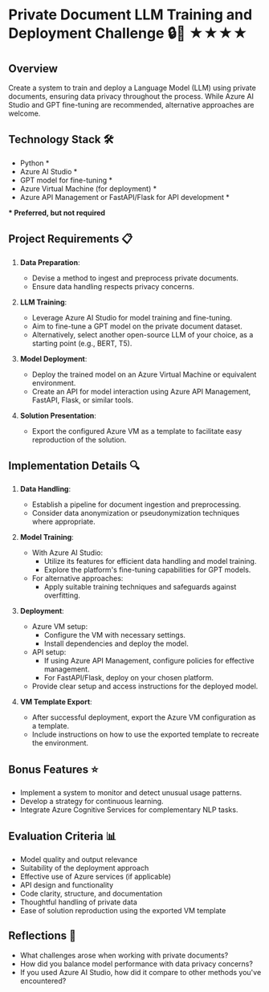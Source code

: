 
# Private Document LLM Training and Deployment Challenge 🔒🤖 ★★★★

## Overview
Create a system to train and deploy a Language Model (LLM) using private documents, ensuring data privacy throughout the process. While Azure AI Studio and GPT fine-tuning are recommended, alternative approaches are welcome.

## Technology Stack 🛠️
- Python *
- Azure AI Studio *
- GPT model for fine-tuning *
- Azure Virtual Machine (for deployment) *
- Azure API Management or FastAPI/Flask for API development *

**\* Preferred, but not required**

## Project Requirements 📋

1. **Data Preparation**:
   - Devise a method to ingest and preprocess private documents.
   - Ensure data handling respects privacy concerns.

2. **LLM Training**:
   - Leverage Azure AI Studio for model training and fine-tuning.
   - Aim to fine-tune a GPT model on the private document dataset.
   - Alternatively, select another open-source LLM of your choice, as a starting point (e.g., BERT, T5).

3. **Model Deployment**:
   - Deploy the trained model on an Azure Virtual Machine or equivalent environment.
   - Create an API for model interaction using Azure API Management, FastAPI, Flask, or similar tools.

4. **Solution Presentation**:
   - Export the configured Azure VM as a template to facilitate easy reproduction of the solution.

## Implementation Details 🔍

1. **Data Handling**:
   - Establish a pipeline for document ingestion and preprocessing.
   - Consider data anonymization or pseudonymization techniques where appropriate.

2. **Model Training**:
   - With Azure AI Studio:
     - Utilize its features for efficient data handling and model training.
     - Explore the platform's fine-tuning capabilities for GPT models.
   - For alternative approaches:
     - Apply suitable training techniques and safeguards against overfitting.

3. **Deployment**:
   - Azure VM setup:
     - Configure the VM with necessary settings.
     - Install dependencies and deploy the model.
   - API setup:
     - If using Azure API Management, configure policies for effective management.
     - For FastAPI/Flask, deploy on your chosen platform.
   - Provide clear setup and access instructions for the deployed model.

4. **VM Template Export**:
   - After successful deployment, export the Azure VM configuration as a template.
   - Include instructions on how to use the exported template to recreate the environment.

## Bonus Features ⭐
- Implement a system to monitor and detect unusual usage patterns.
- Develop a strategy for continuous learning.
- Integrate Azure Cognitive Services for complementary NLP tasks.

## Evaluation Criteria 📊
- Model quality and output relevance
- Suitability of the deployment approach
- Effective use of Azure services (if applicable)
- API design and functionality
- Code clarity, structure, and documentation
- Thoughtful handling of private data
- Ease of solution reproduction using the exported VM template

## Reflections 🤔
- What challenges arose when working with private documents?
- How did you balance model performance with data privacy concerns?
- If you used Azure AI Studio, how did it compare to other methods you've encountered?
